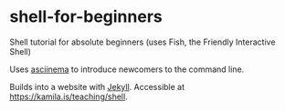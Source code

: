 # shell-for-beginners
Shell tutorial for absolute beginners (uses Fish, the Friendly Interactive Shell)

Uses [asciinema](https://asciinema.org/) to introduce newcomers to the command line.

Builds into a website with [Jekyll](https://jekyllrb.com/). Accessible at https://kamila.is/teaching/shell. 
